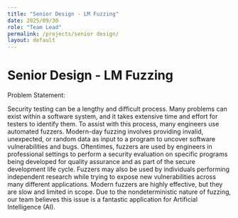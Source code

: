 ```yaml
---
title: "Senior Design - LM Fuzzing"
date: 2025/09/30
role: "Team Lead"
permalink: /projects/senior design/
layout: default
---
```


# Senior Design - LM Fuzzing

Problem Statement: 

Security testing can be a lengthy and difficult process. Many problems can exist within a software system, and it takes extensive time and effort for testers to identify them. To assist with this process, many engineers use automated fuzzers. Modern-day fuzzing involves providing invalid, unexpected, or random data as input to a program to uncover software vulnerabilities and bugs. Oftentimes, fuzzers are used by engineers in professional settings to perform a security evaluation on specific programs being developed for quality assurance and as part of the secure development life cycle. Fuzzers may also be used by individuals performing independent research while trying to expose new vulnerabilities across many different applications. Modern fuzzers are highly effective, but they are slow and limited in scope. Due to the nondeterministic nature of fuzzing, our team believes this issue is a fantastic application for Artificial Intelligence (AI).


